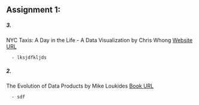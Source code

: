 
## **Assignment 1:**

##### **3.** 
NYC Taxis: A Day in the Life - A Data Visualization by Chris Whong
[Website URL](https://chriswhong.github.io/nyctaxi/)

      - lksjdfkljds


      
##### **2.** 
The Evolution of Data Products by Mike Loukides
[Book URL](https://www.oreilly.com/radar/evolution-of-data-products/)

      - sdf




